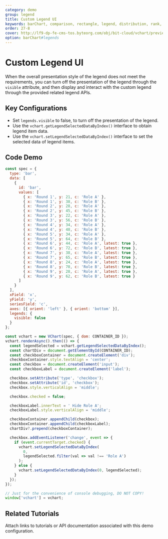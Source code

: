 ```yaml
---
category: demo
group: legend
title: Custom Legend UI
keywords: barChart, comparison, rectangle, legend, distribution, rank, composition
order: 27-8
cover: http://lf9-dp-fe-cms-tos.byteorg.com/obj/bit-cloud/vchart/preview/legend/custom-ui.png
option: barChart#legends
---
```


# Custom Legend UI

When the overall presentation style of the legend does not meet the requirements, you can turn off the presentation of the legend through the `visible` attribute, and then display and interact with the custom legend through the provided related legend APIs.

## Key Configurations

- Set `legends.visible` to false, to turn off the presentation of the legend.
- Use the `vchart.getLegendSelectedDataByIndex()` interface to obtain legend item data.
- Use the `vchart.setLegendSelectedDataByIndex()` interface to set the selected data of legend items.

## Code Demo

```javascript livedemo
const spec = {
  type: 'bar',
  data: [
    {
      id: 'bar',
      values: [
        { x: 'Round 1', y: 21, c: 'Role A' },
        { x: 'Round 1', y: 38, c: 'Role B' },
        { x: 'Round 2', y: 28, c: 'Role A' },
        { x: 'Round 2', y: 45, c: 'Role B' },
        { x: 'Round 3', y: 22, c: 'Role A' },
        { x: 'Round 3', y: 56, c: 'Role B' },
        { x: 'Round 4', y: 34, c: 'Role A' },
        { x: 'Round 4', y: 48, c: 'Role B' },
        { x: 'Round 5', y: 34, c: 'Role A' },
        { x: 'Round 5', y: 64, c: 'Role B' },
        { x: 'Round 6', y: 44, c: 'Role A', latest: true },
        { x: 'Round 6', y: 72, c: 'Role B', latest: true },
        { x: 'Round 7', y: 38, c: 'Role A', latest: true },
        { x: 'Round 7', y: 65, c: 'Role B', latest: true },
        { x: 'Round 8', y: 24, c: 'Role A', latest: true },
        { x: 'Round 8', y: 70, c: 'Role B', latest: true },
        { x: 'Round 9', y: 28, c: 'Role A', latest: true },
        { x: 'Round 9', y: 62, c: 'Role B', latest: true }
      ]
    }
  ],
  xField: 'x',
  yField: 'y',
  seriesField: 'c',
  axes: [{ orient: 'left' }, { orient: 'bottom' }],
  legends: {
    visible: false
  }
};

const vchart = new VChart(spec, { dom: CONTAINER_ID });
vchart.renderAsync().then(() => {
  const legendSelected = vchart.getLegendSelectedDataByIndex();
  const chartDiv = document.getElementById(CONTAINER_ID);
  const checkboxContainer = document.createElement('div');
  checkboxContainer.style.textAlign = 'center';
  const checkbox = document.createElement('input');
  const checkboxLabel = document.createElement('label');

  checkbox.setAttribute('type', 'checkbox');
  checkbox.setAttribute('id', 'checkbox');
  checkbox.style.verticalAlign = 'middle';

  checkbox.checked = false;

  checkboxLabel.innerText = ' Hide Role A';
  checkboxLabel.style.verticalAlign = 'middle';

  checkboxContainer.appendChild(checkbox);
  checkboxContainer.appendChild(checkboxLabel);
  chartDiv?.prepend(checkboxContainer);

  checkbox.addEventListener('change', event => {
    if (event.currentTarget.checked) {
      vchart.setLegendSelectedDataByIndex(
        0,
        legendSelected.filter(val => val !== 'Role A')
      );
    } else {
      vchart.setLegendSelectedDataByIndex(0, legendSelected);
    }
  });
});

// Just for the convenience of console debugging, DO NOT COPY!
window['vchart'] = vchart;
```

## Related Tutorials

Attach links to tutorials or API documentation associated with this demo configuration.
